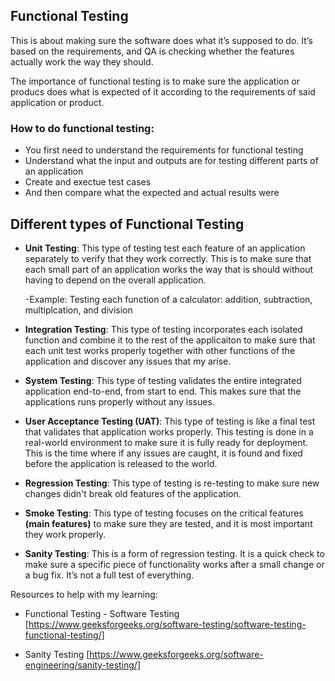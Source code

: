 ## Functional Testing

This is about making sure the software does what it’s supposed to do. It’s based on the requirements, and QA is checking whether the features actually work the way they should.

The importance of functional testing is to make sure the application or producs does what is expected of it according to the requirements of said application or product. 

### How to do functional testing: 
  - You first need to understand the requirements for functional testing
  - Understand what the input and outputs are for testing different parts of an application
  - Create and exectue test cases
  - And then compare what the expected and actual results were

## Different types of Functional Testing
  - **Unit Testing**: This type of testing test each feature of an application separately to verify that they work correctly. This is to make sure that each small part of an application works the way that is should without having to depend on the overall application.

     -Example: Testing each function of a calculator: addition, subtraction, multiplcation, and division
    
  - **Integration Testing**: This type of testing incorporates each isolated function and combine it to the rest of the applicaiton to make sure that each unit test works properly together with other functions of the application and discover any issues that my arise.
  - **System Testing**: This type of testing validates the entire integrated application end-to-end, from start to end. This makes sure that the applications runs properly without any issues.
  - **User Acceptance Testing (UAT)**: This type of testing is like a final test that validates that application works properly. This testing is done in a real-world environment to make sure it is fully ready for deployment. This is the time where if any issues are caught, it is found and fixed before the application is released to the world.
  - **Regression Testing**: This type of testing is re-testing to make sure new changes didn't break old features of the application.
  - **Smoke Testing**: This type of testing focuses on the critical features **(main features)** to make sure they are tested, and it is most important they work properly.
  - **Sanity Testing**: This is a form of regression testing. It is a quick check to make sure a specific piece of functionality works after a small change or a bug fix. It’s not a full test of everything.








Resources to help with my learning: 

- Functional Testing - Software Testing [https://www.geeksforgeeks.org/software-testing/software-testing-functional-testing/]

- Sanity Testing [https://www.geeksforgeeks.org/software-engineering/sanity-testing/]
